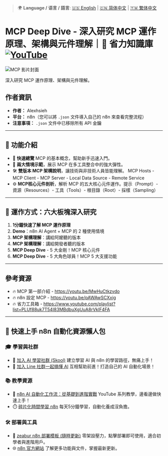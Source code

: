 > 🌍 **Language / 语言 / 語言**: [🇺🇸 English](./readme-en.md) | [🇨🇳 简体中文](./readme-cn.md) | [🇹🇼 繁体中文](./readme.md)

# MCP Deep Dive - 深入研究 MCP 運作原理、架構與元件理解｜🧠 省力知識庫[![YouTube](https://img.shields.io/badge/Watch%20on-YouTube-red?logo=youtube)](https://youtu.be/6aOw26BVy4M)

![MCP 影片封面](https://github.com/qwedsazxc78/ai-automation-n8n/blob/main/n8n/11-mcp-deep-dive/cover.png?raw=true)

深入研究 MCP 運作原理、架構與元件理解。

## 作者資訊

* **作者：** Alexhsieh
* **平台：** n8n（您可以將 `.json` 文件導入自己的 n8n 來查看完整流程）
* **注意事項：** `.json` 文件中已移除所有 API 金鑰

---

## 📌 功能介紹

* 🚀 **快速總覽** MCP 的基本概念，幫助新手迅速入門。
* 👥 **兩大情境示範**，展示 MCP 在多工具整合中的強大彈性。
* 🛠 **雙版本 MCP 架構說明**，讓技術與非技術人員皆能理解。 MCP Hosts - MCP Client - MCP Server - Local Data Source - Remote Service
* ⚙️ **MCP核心元件剖析**，解析 MCP 的五大核心元件運作。提示（Prompt）- 資源（Resources）-  工具（Tools）-  根目錄（Root）- 採樣（Sampling）

---

## 🔧 運作方式：六大板塊深入研究

1. **1分鐘快速了解 MCP 運作原理**
2. **Demo**：n8n AI Agent + MCP 的 2 種使用情境
3. **MCP 架構理解**：講給阿嬤聽的版本
4. **MCP 架構理解**：講給開發者聽的版本
5. **MCP Deep Dive** - 5 大金剛！MCP 核心元件
6. **MCP Deep Dive** - 5 大角色球員！MCP 5 大支援功能

---

## 參考資源

* 🔥 MCP 第一部介紹 - https://youtu.be/MwHuCtkzvdo
* 🔥 n8n 設定 MCP - https://youtu.be/pAWAwSCXxig
* 🔥 省力工具箱 - https://www.youtube.com/playlist?list=PLUf88uk7T54I83MBdbuXgUuA8rVklF4FA


---

## 🚀 快速上手 n8n 自動化資源懶人包

### 🎓 學習與社群

* 🔗 [加入 AI 學習社群 (Skool)](https://www.skool.com/ai-brain-alex/about?ref=5dde9b20e8e7432aa9a01df6e89685f4)
  建立學習 AI 與 n8n 的學習路徑，無痛上手！
* 🔗 [加入 Line 社群一起搞懂 AI](https://line.me/ti/g2/ZypIgLSzVPweRBgBqKvaRU10WEmnotuZOr7Lpg)
  互相幫助前進！打造自己的 AI 自動化場景！

### 📚 教學資源

* 🎥 [n8n AI 自動化工作流：從基礎到進階實戰](https://youtube.com/playlist?list=PLUf88uk7T54I83MBdbuXgUuA8rVklF4FA&si=wHsQw8YJu-erSdLd)
  YouTube 系列教學，邊看邊做快速上手！
* ⏱️ [碎片化時間學習 n8n](https://youtube.com/playlist?list=PLUf88uk7T54Iv6LV2NFgdTghaX2cPhtgH&si=G3gj2qn179ZFUqAZ)
  每天5分鐘學習，自動化養成沒負擔。

### 🛠️ 部署與工具

* 🧩 [zeabur n8n 部署模板 (隨時更新)](https://zeabur.com/zh-TW/templates/0TUVZ7?referralDesktop=qwedsazxc78)
  零架設壓力，點擊部署即可使用，適合初學者與進階用戶。
* 🌐 [n8n 官方網站](https://n8n.io/)
  了解更多功能與文件，掌握最新更新。
